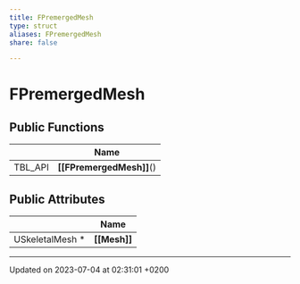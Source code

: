 ```yaml
---
title: FPremergedMesh
type: struct
aliases: FPremergedMesh
share: false

---
```


# FPremergedMesh





## Public Functions

|                | Name           |
| -------------- | -------------- |
| TBL_API | **[[FPremergedMesh]]**() |

## Public Attributes

|                | Name           |
| -------------- | -------------- |
| USkeletalMesh * | **[[Mesh]]**  |

-------------------------------

Updated on 2023-07-04 at 02:31:01 +0200